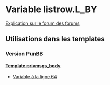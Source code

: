 # Variable listrow.L_BY
[Explication sur le forum des forums](http://forum.forumactif.com/t294113-listing-des-variables#listrow.L_BY)
## Utilisations dans les templates
### Version PunBB
#### [Template privmsgs_body](punbb/privmsgs_body.md)
* [Variable à la ligne 64](../punbb/privmsgs_body.tpl#L64)
